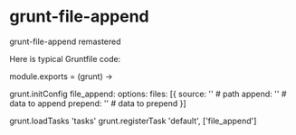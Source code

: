 grunt-file-append
=================

grunt-file-append remastered


Here is typical Gruntfile code:

module.exports = (grunt) ->

  grunt.initConfig
    file_append:
      options:
        files: [{
          source:  ''  # path
          append:  ''  # data to append
          prepend: ''  # data to prepend
        }]

  grunt.loadTasks 'tasks'
  grunt.registerTask 'default', ['file_append']
